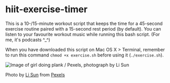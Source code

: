 # hiit-exercise-timer
This is a 10-/15-minute workout script that keeps the time for a 45-second exercise routine paired with a 15-second rest period (by default). You can listen to your favourite workout music while running this bash script. (For me, it's podcasts ^_^)

When you have downloaded this script on Mac OS X > Terminal, remember to run this command ```chmod +x exercise.sh``` before using it (```./exercise.sh```).

![Image of girl doing plank / Pexels, photograph by Li Sun](https://images.pexels.com/photos/2294354/pexels-photo-2294354.jpeg?auto=compress&cs=tinysrgb&dpr=2&h=650&w=940)

Photo by [Li Sun](https://www.pexels.com/@823sl?utm_content=attributionCopyText&utm_medium=referral&utm_source=pexels) from [Pexels](https://www.pexels.com/photo/photo-of-woman-doing-yoga-2294354/?utm_content=attributionCopyText&utm_medium=referral&utm_source=pexels)

